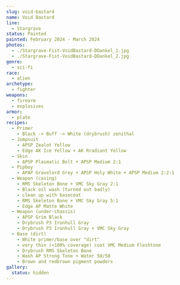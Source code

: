 ```yaml
---
slug: void-bastard
name: Void Bastard
line:
  - Stargrave
status: Painted
painted: February 2024 - March 2024
photos:
  - ./Stargrave-Fist-VoidBastard-DDankel_1.jpg
  - ./Stargrave-Fist-VoidBastard-DDankel_2.jpg
genre:
  - sci-fi
race:
  - alien
archetype:
  - fighter
weapons:
  - firearm
  - explosives
armor:
  - plate
recipes:
  - Primer
    - Black -> Buff -> White (drybrush) zenithal
  - Jumpsuit
    - APSP Zealot Yellow
    - Edge AK Ice Yellow + AK Rradiant Yellow
  - Skin
    - APSP Plasmatic Bolt + APSP Medium 2:1
  - Pipboy
    - APAP Gravelord Grey + APSP Holy White + APSP Medium 2:2:1
  - Weapon (casing)
    - RMS Skeleton Bone + VMC Sky Gray 2:1
    - Black oil wash (turned out badly)
    - clean up with basecoat
    - RMS Skeleton Bone + VMC Sky Gray 5:1
    - Edge AP Matte White
  - Weapon (under-chassis)
    - APSP Grim Black
    - Drybrush P3 Ironhull Gray
    - Drybrush P3 Ironhull Gray + VMC Sky Gray
  - Base (dirt)
    - White primer/base over "dirt"
    - very thin (<100% coverage) coat VMC Medium Fleshtone
    - Drybrush RMS Skeleton Bone
    - Wash AP Strong Tone + Water 50/50
    - Brown and redbrown pigment powders
gallery:
  status: hidden
---
```

